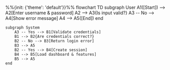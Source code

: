%%{init: {'theme': 'default'}}%%
flowchart TD
    subgraph User
        A1([Start]) --> A2[Enter username & password]
        A2 --> A3{Is input valid?}
        A3 -- No --> A4[Show error message]
        A4 --> A5([End])
    end

    subgraph System
        A3 -- Yes --> B1[Validate credentials]
        B1 --> B2{Are credentials correct?}
        B2 -- No --> B3[Return login error]
        B3 --> A5
        B2 -- Yes --> B4[Create session]
        B4 --> B5[Load dashboard & features]
        B5 --> A5
    end
